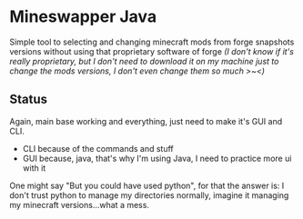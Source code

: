 # Mineswapper Java
Simple tool to selecting and changing minecraft mods from forge snapshots versions without using that proprietary software of forge *(I don't know if it's really proprietary, but I don't need to download it on my machine just to change the mods versions, I don't even change them so much >~<)*

## Status
Again, main base working and everything, just need to make it's GUI and CLI.
* CLI because of the commands and stuff
* GUI because, java, that's why I'm using Java, I need to practice more ui with it

One might say "But you could have used python", for that the answer is: I don't trust python to manage my directories normally, imagine it managing my minecraft versions...what a mess.